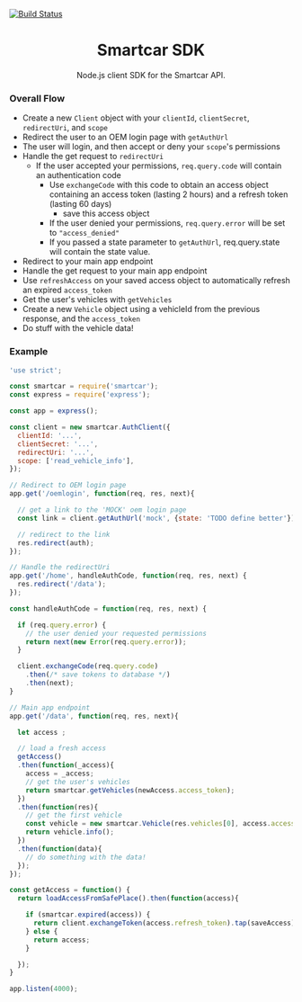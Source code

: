 [![Build Status][ci-image]][ci-url]

<h1 align="center">Smartcar SDK</h1>
<p align="center">Node.js client SDK for the Smartcar API.<p>

### Overall Flow

* Create a new `Client` object with your `clientId`, `clientSecret`,
`redirectUri`, and `scope`
* Redirect the user to an OEM login page with `getAuthUrl`
* The user will login, and then accept or deny your `scope`'s permissions
* Handle the get request to `redirectUri`
  * If the user accepted your permissions, `req.query.code` will contain an
    authentication code
    * Use `exchangeCode` with this code to obtain an access object
    containing an access token (lasting 2 hours) and a refresh token
    (lasting 60 days)
      * save this access object
    * If the user denied your permissions, `req.query.error` will be set
    to `"access_denied"`
    * If you passed a state parameter to `getAuthUrl`, req.query.state will
    contain the state value.
* Redirect to your main app endpoint
* Handle the get request to your main app endpoint
* Use `refreshAccess` on your saved access object to automatically refresh an
expired `access_token`
* Get the user's vehicles with `getVehicles`
* Create a new `Vehicle` object using a vehicleId from the previous response, and
the `access_token`
* Do stuff with the vehicle data!

### Example
```javascript
'use strict';

const smartcar = require('smartcar');
const express = require('express');

const app = express();

const client = new smartcar.AuthClient({
  clientId: '...',
  clientSecret: '...',
  redirectUri: '...',
  scope: ['read_vehicle_info'],
});

// Redirect to OEM login page
app.get('/oemlogin', function(req, res, next){

  // get a link to the 'MOCK' oem login page
  const link = client.getAuthUrl('mock', {state: 'TODO define better'})

  // redirect to the link
  res.redirect(auth);
});

// Handle the redirectUri
app.get('/home', handleAuthCode, function(req, res, next) {
  res.redirect('/data');
});

const handleAuthCode = function(req, res, next) {

  if (req.query.error) {
    // the user denied your requested permissions
    return next(new Error(req.query.error));
  }

  client.exchangeCode(req.query.code)
    .then(/* save tokens to database */)
    .then(next);
}

// Main app endpoint
app.get('/data', function(req, res, next){

  let access ;

  // load a fresh access
  getAccess()
  .then(function(_access){
    access = _access;
    // get the user's vehicles
    return smartcar.getVehicles(newAccess.access_token);
  })
  .then(function(res){
    // get the first vehicle
    const vehicle = new smartcar.Vehicle(res.vehicles[0], access.access_token);
    return vehicle.info();
  })
  .then(function(data){
    // do something with the data!
  });
});

const getAccess = function() {
  return loadAccessFromSafePlace().then(function(access){

    if (smartcar.expired(access)) {
      return client.exchangeToken(access.refresh_token).tap(saveAccess);
    } else {
      return access;
    }

  });
}

app.listen(4000);
```

[ci-url]: https://travis-ci.com/smartcar/node-sdk
[ci-image]: https://travis-ci.com/smartcar/node-sdk.svg?token=jMbuVtXPGeJMPdsn7RQ5&branch=master
